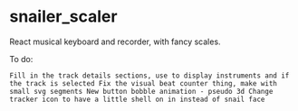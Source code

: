 # snailer_scaler

React musical keyboard and recorder, with fancy scales.

To do:

    Fill in the track details sections, use to display instruments and if the track is selected Fix the visual beat counter thing, make with small svg segments New button bobble animation - pseudo 3d Change tracker icon to have a little shell on in instead of snail face
